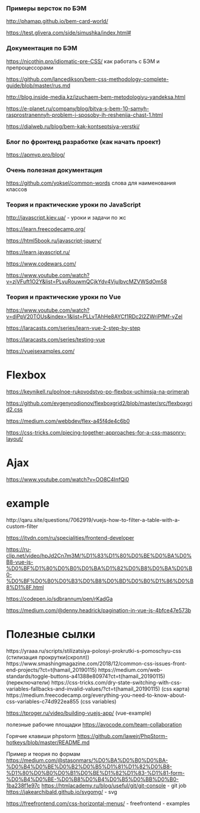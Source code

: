 <h3>Примеры версток по БЭМ</h3>

http://phamap.github.io/bem-card-world/

https://test.glivera.com/side/simushka/index.html#

<h3>Документация по БЭМ</h3>

https://nicothin.pro/idiomatic-pre-CSS/ как работать с БЭМ и препроцессорами

https://github.com/lancedikson/bem-css-methodology-complete-guide/blob/master/rus.md

http://blog.inside-media.kz/izuchaem-bem-metodologiyu-yandeksa.html

https://e-planet.ru/company/blog/bitva-s-bem-10-samyh-rasprostranennyh-problem-i-sposoby-ih-reshenija-chast-1.html

https://dialweb.ru/blog/bem-kak-kontseptsiya-verstki/

<h3>Блог по фронтенд разработке (как начать проект)</h3>

https://apmyp.pro/blog/

<h3>Очень полезная документация</h3>

https://github.com/yoksel/common-words слова для наименования классов


<h3>Теория и практические уроки по JavaScript</h3>

http://javascript.kiev.ua/  - уроки и задачи по жс

https://learn.freecodecamp.org/

https://html5book.ru/javascript-jquery/

https://learn.javascript.ru/

https://www.codewars.com/

https://www.youtube.com/watch?v=zjVFuft1O2Y&list=PLyuRouwmQCjkYdv4VjuIbvcMZVWSdOm58 

<h3>Теория и практические уроки по Vue</h3>

https://www.youtube.com/watch?v=diPpV20TOUs&index=1&list=PLLvTAhHe8AYCf1RDc2l2ZWriPfMf-yZel

https://laracasts.com/series/learn-vue-2-step-by-step

https://laracasts.com/series/testing-vue

https://vuejsexamples.com/

<h1>Flexbox</h1>

https://keynikell.ru/polnoe-rukovodstvo-po-flexbox-uchimsja-na-primerah

https://github.com/evgenyrodionov/flexboxgrid2/blob/master/src/flexboxgrid2.css

https://medium.com/webbdev/flex-a45f4de4c6b0

https://css-tricks.com/piecing-together-approaches-for-a-css-masonry-layout/


<h1>Ajax</h1>

https://www.youtube.com/watch?v=OO8C4InfQi0




<h1>example</h1>
http://qaru.site/questions/7062919/vuejs-how-to-filter-a-table-with-a-custom-filter

https://itvdn.com/ru/specialities/frontend-developer

https://ru-clip.net/video/hpJd2Cn7m3M/%D1%83%D1%80%D0%BE%D0%BA%D0%B8-vue-js-%D0%BF%D1%80%D0%B0%D0%BA%D1%82%D0%B8%D0%BA%D0%B0-%D0%BF%D0%B0%D0%B3%D0%B8%D0%BD%D0%B0%D1%86%D0%B8%D1%8F.html

https://codepen.io/sdbrannum/pen/rKadGa


https://medium.com/@denny.headrick/pagination-in-vue-js-4bfce47e573b


<h1>Полезные сылки</h1>
https://yraaa.ru/scripts/stilizatsiya-polosyi-prokrutki-s-pomoschyu-css (стилизация прокрутки(скролл))
https://www.smashingmagazine.com/2018/12/common-css-issues-front-end-projects/?ct=t(hamail_20190115)
https://medium.com/web-standards/toggle-buttons-a41388e80974?ct=t(hamail_20190115)  (переключатели)
https://css-tricks.com/dry-state-switching-with-css-variables-fallbacks-and-invalid-values/?ct=t(hamail_20190115) (css карта)
https://medium.freecodecamp.org/everything-you-need-to-know-about-css-variables-c74d922ea855 (css variables)

https://tproger.ru/video/building-vuejs-app/ (vue-example)

полезные рабочие площадки
https://avocode.com/team-collaboration


Горячие клавиши phpstorm
https://github.com/lawejr/PhpStorm-hotkeys/blob/master/README.md

Пример и теория по формам 
https://medium.com/@stasonmars/%D0%BA%D0%B0%D0%BA-%D0%B4%D0%BE%D0%B2%D0%B5%D1%81%D1%82%D0%B8-%D1%80%D0%B0%D0%B1%D0%BE%D1%82%D1%83-%D1%81-form-%D0%B4%D0%BE-%D0%B8%D0%B4%D0%B5%D0%BB%D0%B0-1ba238f1e97c
https://htmlacademy.ru/blog/useful/git/git-console - git job
https://jakearchibald.github.io/svgomg/ - svg

https://freefrontend.com/css-horizontal-menus/ - freefrontend - examples
<!DOCTYPE html>
 <html>
    <head>
        <title>Examples</title>
        <meta charset="utf-8">
        <meta http-equiv="X-UA-Compatible" content="IE=edge">
        <meta name="viewport" content="width=device-width, initial-scale=1.0">    
        <link rel="stylesheet" type="text/css" href="style.css">
    </head>
 <body>
  </body>
  </html>
